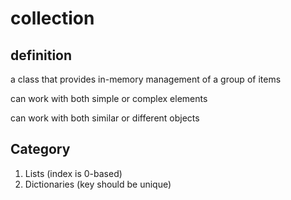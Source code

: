# collection

## definition

a class that provides in-memory management of a group of items

can work with both simple or complex elements

can work with both similar or different objects

## Category

1. Lists (index is 0-based)
2. Dictionaries (key should be unique)